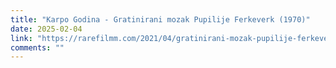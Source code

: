 ```yaml
---
title: "Karpo Godina - Gratinirani mozak Pupilije Ferkeverk (1970)"
date: 2025-02-04
link: "https://rarefilmm.com/2021/04/gratinirani-mozak-pupilije-ferkeverk-1970/"
comments: ""
---
```


